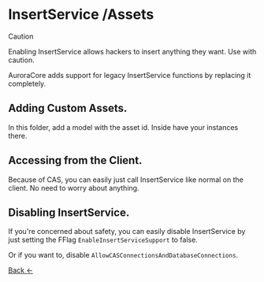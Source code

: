 # InsertService /Assets
> [!CAUTION]
> Enabling InsertService allows hackers to insert anything they want. Use with caution.

AuroraCore adds support for legacy InsertService functions by replacing it completely.

## Adding Custom Assets.
In this folder, add a model with the asset id. Inside have your instances there.

## Accessing from the Client.
Because of CAS, you can easily just call InsertService like normal on the client. No need to worry about anything.

## Disabling InsertService.
If you're concerned about safety, you can easily disable InsertService by just setting the FFlag `EnableInsertServiceSupport` to false.

Or if you want to, disable `AllowCASConnectionsAndDatabaseConnections`.

[Back <-](/docs/Utils/CAS.md)